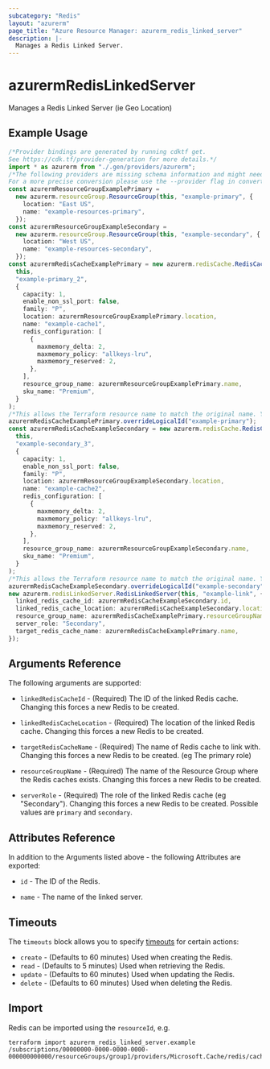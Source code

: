 ```yaml
---
subcategory: "Redis"
layout: "azurerm"
page_title: "Azure Resource Manager: azurerm_redis_linked_server"
description: |-
  Manages a Redis Linked Server.
---
```


# azurermRedisLinkedServer

Manages a Redis Linked Server (ie Geo Location)

## Example Usage

```typescript
/*Provider bindings are generated by running cdktf get.
See https://cdk.tf/provider-generation for more details.*/
import * as azurerm from "./.gen/providers/azurerm";
/*The following providers are missing schema information and might need manual adjustments to synthesize correctly: azurerm.
For a more precise conversion please use the --provider flag in convert.*/
const azurermResourceGroupExamplePrimary =
  new azurerm.resourceGroup.ResourceGroup(this, "example-primary", {
    location: "East US",
    name: "example-resources-primary",
  });
const azurermResourceGroupExampleSecondary =
  new azurerm.resourceGroup.ResourceGroup(this, "example-secondary", {
    location: "West US",
    name: "example-resources-secondary",
  });
const azurermRedisCacheExamplePrimary = new azurerm.redisCache.RedisCache(
  this,
  "example-primary_2",
  {
    capacity: 1,
    enable_non_ssl_port: false,
    family: "P",
    location: azurermResourceGroupExamplePrimary.location,
    name: "example-cache1",
    redis_configuration: [
      {
        maxmemory_delta: 2,
        maxmemory_policy: "allkeys-lru",
        maxmemory_reserved: 2,
      },
    ],
    resource_group_name: azurermResourceGroupExamplePrimary.name,
    sku_name: "Premium",
  }
);
/*This allows the Terraform resource name to match the original name. You can remove the call if you don't need them to match.*/
azurermRedisCacheExamplePrimary.overrideLogicalId("example-primary");
const azurermRedisCacheExampleSecondary = new azurerm.redisCache.RedisCache(
  this,
  "example-secondary_3",
  {
    capacity: 1,
    enable_non_ssl_port: false,
    family: "P",
    location: azurermResourceGroupExampleSecondary.location,
    name: "example-cache2",
    redis_configuration: [
      {
        maxmemory_delta: 2,
        maxmemory_policy: "allkeys-lru",
        maxmemory_reserved: 2,
      },
    ],
    resource_group_name: azurermResourceGroupExampleSecondary.name,
    sku_name: "Premium",
  }
);
/*This allows the Terraform resource name to match the original name. You can remove the call if you don't need them to match.*/
azurermRedisCacheExampleSecondary.overrideLogicalId("example-secondary");
new azurerm.redisLinkedServer.RedisLinkedServer(this, "example-link", {
  linked_redis_cache_id: azurermRedisCacheExampleSecondary.id,
  linked_redis_cache_location: azurermRedisCacheExampleSecondary.location,
  resource_group_name: azurermRedisCacheExamplePrimary.resourceGroupName,
  server_role: "Secondary",
  target_redis_cache_name: azurermRedisCacheExamplePrimary.name,
});

```

## Arguments Reference

The following arguments are supported:

*   `linkedRedisCacheId` - (Required) The ID of the linked Redis cache. Changing this forces a new Redis to be created.

*   `linkedRedisCacheLocation` - (Required) The location of the linked Redis cache. Changing this forces a new Redis to be created.

*   `targetRedisCacheName` - (Required) The name of Redis cache to link with. Changing this forces a new Redis to be created. (eg The primary role)

*   `resourceGroupName` - (Required) The name of the Resource Group where the Redis caches exists. Changing this forces a new Redis to be created.

*   `serverRole` - (Required) The role of the linked Redis cache (eg "Secondary"). Changing this forces a new Redis to be created. Possible values are `primary` and `secondary`.

## Attributes Reference

In addition to the Arguments listed above - the following Attributes are exported:

*   `id` - The ID of the Redis.

*   `name` - The name of the linked server.

## Timeouts

The `timeouts` block allows you to specify [timeouts](https://www.terraform.io/language/resources/syntax#operation-timeouts) for certain actions:

* `create` - (Defaults to 60 minutes) Used when creating the Redis.
* `read` - (Defaults to 5 minutes) Used when retrieving the Redis.
* `update` - (Defaults to 60 minutes) Used when updating the Redis.
* `delete` - (Defaults to 60 minutes) Used when deleting the Redis.

## Import

Redis can be imported using the `resourceId`, e.g.

```console
terraform import azurerm_redis_linked_server.example /subscriptions/00000000-0000-0000-0000-000000000000/resourceGroups/group1/providers/Microsoft.Cache/redis/cache1/linkedServers/cache2
```
